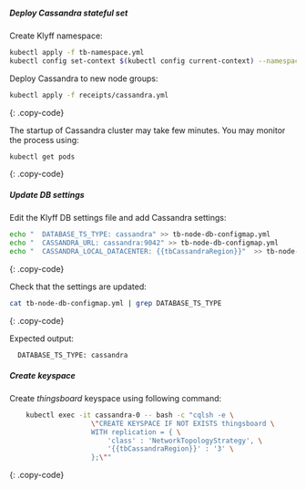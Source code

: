##### Deploy Cassandra stateful set

Create Klyff namespace:

```bash
kubectl apply -f tb-namespace.yml
kubectl config set-context $(kubectl config current-context) --namespace=thingsboard
```

Deploy Cassandra to new node groups:

```bash
kubectl apply -f receipts/cassandra.yml
```
{: .copy-code}

The startup of Cassandra cluster may take few minutes. You may monitor the process using:

```bash
kubectl get pods
```
{: .copy-code}

##### Update DB settings

Edit the Klyff DB settings file and add Cassandra settings:


```bash
echo "  DATABASE_TS_TYPE: cassandra" >> tb-node-db-configmap.yml
echo "  CASSANDRA_URL: cassandra:9042" >> tb-node-db-configmap.yml
echo "  CASSANDRA_LOCAL_DATACENTER: {{tbCassandraRegion}}"  >> tb-node-db-configmap.yml
```
{: .copy-code}

Check that the settings are updated:

```bash
cat tb-node-db-configmap.yml | grep DATABASE_TS_TYPE
```
{: .copy-code}

Expected output:

```text
  DATABASE_TS_TYPE: cassandra
```

##### Create keyspace

Create *thingsboard* keyspace using following command:

```bash
    kubectl exec -it cassandra-0 -- bash -c "cqlsh -e \
                    \"CREATE KEYSPACE IF NOT EXISTS thingsboard \
                    WITH replication = { \
                        'class' : 'NetworkTopologyStrategy', \
                        '{{tbCassandraRegion}}' : '3' \
                    };\""
```
{: .copy-code}